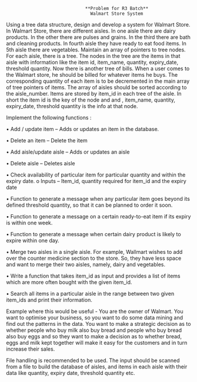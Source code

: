                                   **Problem for R3 Batch**
                                    Walmart Store System


Using a tree data structure, design and develop a system for Walmart Store. In Walmart Store, there are different aisles. In one aisle there are dairy products. In the other there are pulses and grains. In the third there are bath and cleaning products. In fourth aisle they have ready to eat food items. In 5th aisle there are vegetables. Maintain an array of pointers to tree nodes. For each aisle, there is a tree. The nodes in the tree are the items in that aisle with information like the item id, item_name, quantity, expiry_date, threshold quantity. Now there is another tree of bills. When a user comes to the Walmart store, he should be billed for whatever items he buys. The corresponding quantity of each item is to be decremented in the main array of tree pointers of items. The array of aisles should be sorted according to the aisle_number. Items are stored by item_id in each tree of the aisle. In short the item id is the key of the node and and , item_name, quantity, expiry_date, threshold quantity is the info at that node.

Implement the following functions :

• Add / update item – Adds or updates an item in the database.

• Delete an item – Delete the item

• Add aisle/update aisle – Adds or updates an aisle

• Delete aisle – Deletes aisle

• Check availability of particular item for particular quantity and within the expiry date. o Inputs – Item_id, quantity required for item_id and the expiry date

• Function to generate a message when any particular item goes beyond its defined threshold quantity, so that it can be planned to order it soon.

• Function to generate a message on a certain ready-to-eat item if its expiry is within one week.

• Function to generate a message when certain dairy product is likely to expire within one day.

• Merge two aisles in a single aisle. For example, Wallmart wishes to add over the counter medicine section to the store. So, they have less space and want to merge their two aisles, namely, dairy and vegetables.

• Write a function that takes item_id as input and provides a list of items which are more often bought with the given item_id.

• Search all items in a particular aisle in the range between two given item_ids and print their information.

Example where this would be useful - You are the owner of Walmart. You want to optimise your business, so you want to do some data mining and find out the patterns in the data. You want to make a strategic decision as to whether people who buy milk also buy bread and people who buy bread also buy eggs and so they want to make a decision as to whether bread, eggs and milk kept together will make it easy for the customers and in turn increase their sales.

File handling is recommended to be used. The input should be scanned from a file to build the database of aisles, and items in each aisle with their data like quantity, expiry date, threshold quantity etc.

